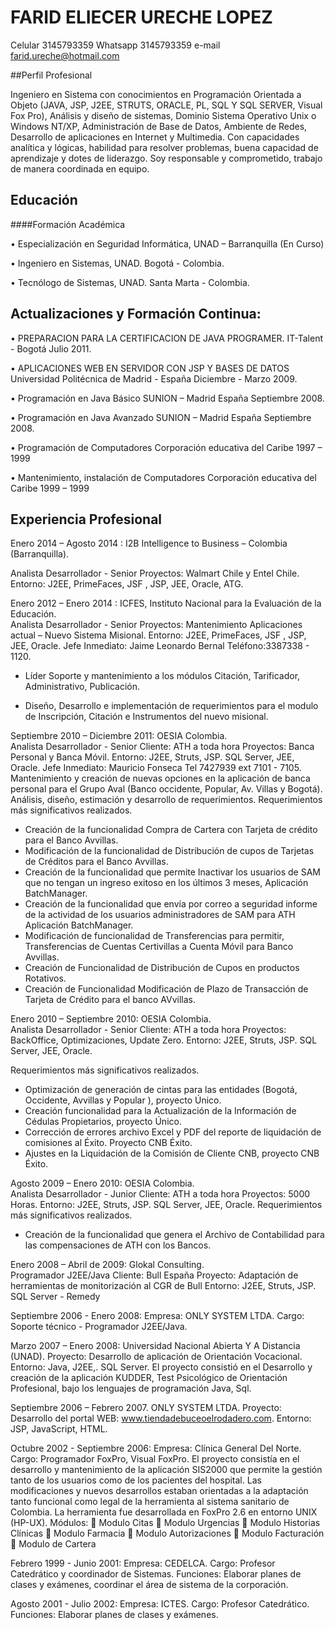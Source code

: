 # FARID ELIECER URECHE LOPEZ

Celular				3145793359
Whatsapp   3145793359
e-mail				farid.ureche@hotmail.com


##Perfil Profesional

Ingeniero en  Sistema con conocimientos en Programación Orientada a    Objeto (JAVA,  JSP, J2EE, STRUTS, ORACLE, PL, SQL Y SQL SERVER, Visual Fox Pro), Análisis y diseño de sistemas, Dominio  Sistema Operativo Unix o Windows NT/XP,  Administración de Base de Datos, Ambiente de Redes, Desarrollo de aplicaciones en Internet y  Multimedia. 
Con capacidades analítica  y lógicas, habilidad para resolver problemas, buena capacidad de aprendizaje y dotes de liderazgo.   Soy responsable y comprometido, trabajo de manera coordinada en equipo.


## Educación

####Formación Académica	

•	Especialización en Seguridad Informática, UNAD – Barranquilla (En Curso)

•	Ingeniero en Sistemas, UNAD. Bogotá - Colombia.

•	Tecnólogo de Sistemas, UNAD. Santa Marta - Colombia.



## Actualizaciones  y  Formación Continua:  	
•	PREPARACION PARA LA CERTIFICACION DE JAVA PROGRAMER. 
IT-Talent  - Bogotá  Julio  2011. 

•	APLICACIONES WEB EN SERVIDOR CON JSP Y BASES DE DATOS Universidad Politécnica de Madrid  - España  Diciembre -  Marzo 2009. 

•	Programación en Java Básico SUNION – Madrid España Septiembre 2008. 

•	Programación en Java Avanzado SUNION – Madrid España Septiembre 2008.

•	Programación de Computadores Corporación educativa del Caribe 1997 – 1999

•	Mantenimiento, instalación de Computadores Corporación educativa del Caribe 
1999 – 1999


## Experiencia Profesional

Enero 2014 – Agosto 2014 : I2B Intelligence to Business – Colombia (Barranquilla).

Analista Desarrollador - Senior
Proyectos:   Walmart Chile y Entel Chile. 
Entorno: J2EE,  PrimeFaces,  JSF , JSP, JEE, Oracle, ATG.


Enero 2012 – Enero 2014 : ICFES, Instituto Nacional para la Evaluación de la Educación.  
Analista Desarrollador - Senior
Proyectos:   Mantenimiento Aplicaciones actual – Nuevo Sistema Misional. 
Entorno: J2EE,  PrimeFaces,  JSF , JSP, JEE, Oracle.
Jefe Inmediato: Jaime Leonardo Bernal Teléfono:3387338   - 1120.

- Líder Soporte y mantenimiento a los módulos Citación, Tarificador, Administrativo, Publicación.

-  Diseño, Desarrollo e implementación de requerimientos para el modulo de Inscripción, Citación  e Instrumentos del nuevo misional.

Septiembre 2010 – Diciembre 2011: OESIA Colombia.  
Analista Desarrollador - Senior
Cliente: ATH a toda hora
Proyectos:   Banca Personal y Banca Móvil. 
Entorno: J2EE,  Struts,  JSP. SQL Server, JEE, Oracle.
Jefe Inmediato: Mauricio Fonseca Tel 7427939 ext 7101 - 7105.
Mantenimiento  y creación de nuevas opciones en la aplicación de banca personal para el Grupo Aval (Banco occidente,  Popular, Av. Villas y Bogotá).  Análisis, diseño, estimación y desarrollo de requerimientos. 
Requerimientos más significativos realizados.
-	Creación de la funcionalidad Compra de Cartera con Tarjeta de crédito para el Banco Avvillas.
-	 Modificación de la funcionalidad de Distribución de cupos de Tarjetas de Créditos para el Banco Avvillas.
-	Creación de la funcionalidad que permite Inactivar los usuarios de SAM que no tengan un ingreso exitoso en los últimos 3 meses, Aplicación BatchManager.
-	Creación de la funcionalidad que envía por correo a seguridad informe de la actividad de los usuarios administradores de SAM para ATH Aplicación BatchManager.
-	Modificación de funcionalidad de Transferencias para permitir, Transferencias de Cuentas Certivillas a Cuenta Móvil para Banco Avvillas.
-	Creación de Funcionalidad de Distribución de Cupos en productos Rotativos.
-	Creación de Funcionalidad Modificación de Plazo de Transacción de Tarjeta de Crédito para el banco AVvillas.

Enero  2010 – Septiembre 2010: OESIA Colombia.  
Analista Desarrollador  - Senior
Cliente: ATH a toda hora
Proyectos: BackOffice,  Optimizaciones, Update Zero. 
Entorno: J2EE,  Struts,  JSP. SQL Server, JEE, Oracle.

Requerimientos más significativos realizados.

-	Optimización de generación de cintas para las entidades (Bogotá, Occidente, Avvillas y Popular ), proyecto Único.
-	Creación funcionalidad para la Actualización de la  Información  de Cédulas Propietarios, proyecto Único.
-	Corrección de errores archivo Excel y PDF del reporte de liquidación de comisiones al Éxito. Proyecto CNB Éxito.
-	Ajustes en la Liquidación de la Comisión de Cliente CNB, proyecto CNB Éxito.

Agosto  2009 – Enero 2010: OESIA Colombia.  
Analista Desarrollador  - Junior
Cliente: ATH a toda hora
Proyectos: 5000 Horas. 
Entorno: J2EE,  Struts,  JSP. SQL Server, JEE, Oracle.
Requerimientos más significativos realizados.

-	Creación de la funcionalidad que genera el Archivo de Contabilidad para las compensaciones de ATH con los Bancos.



Enero 2008 – Abril de 2009: Glokal Consulting.  
Programador J2EE/Java
Cliente: Bull España
Proyecto: Adaptación de herramientas de monitorización al CGR de Bull
Entorno: J2EE,  Struts,  JSP. SQL Server - Remedy

Septiembre 2006 - Enero 2008: Empresa: ONLY SYSTEM LTDA.  Cargo: Soporte técnico - Programador J2EE/Java.

Marzo 2007 – Enero 2008: Universidad Nacional Abierta Y A Distancia  (UNAD).  Proyecto: Desarrollo de aplicación de Orientación Vocacional.  Entorno: Java, J2EE,. SQL Server.   El proyecto consistió  en el Desarrollo y creación  de la aplicación  KUDDER, Test Psicológico de Orientación Profesional, bajo los lenguajes de programación Java,   Sql. 

Septiembre 2006 – Febrero 2007.  ONLY SYSTEM LTDA. Proyecto: Desarrollo del portal WEB: www.tiendadebuceoelrodadero.com. Entorno: JSP,  JavaScript, HTML.

 Octubre 2002 - Septiembre 2006: Empresa: Clínica General Del Norte. Cargo: Programador FoxPro, Visual FoxPro. 
El proyecto consistía en el desarrollo y mantenimiento de la aplicación SIS2000 que permite la gestión tanto de los usuarios como de los pacientes del hospital. Las modificaciones y nuevos desarrollos estaban orientadas a la adaptación tanto funcional como legal de la herramienta al sistema sanitario de Colombia. La herramienta fue desarrollada en FoxPro 2.6 en entorno UNIX (HP-UX).
Módulos:
	Modulo Citas
	Modulo Urgencias
	Modulo Historias Clínicas
	Modulo Farmacia 
	Modulo Autorizaciones 
	Modulo Facturación
	Modulo de Cartera


Febrero 1999 - Junio 2001: Empresa: CEDELCA. Cargo: Profesor Catedrático y coordinador de Sistemas. 
Funciones: Elaborar planes de clases y exámenes, coordinar el área de sistema de la corporación. 

Agosto 2001 - Julio 2002: Empresa: ICTES. Cargo: Profesor Catedrático. 
Funciones: Elaborar planes de clases y exámenes.


